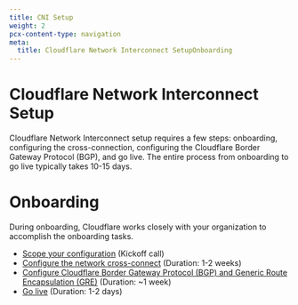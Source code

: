 ```yaml
---
title: CNI Setup
weight: 2
pcx-content-type: navigation
meta:
  title: Cloudflare Network Interconnect SetupOnboarding
---
```


# Cloudflare Network Interconnect Setup

Cloudflare Network Interconnect setup requires a few steps: onboarding, configuring the cross-connection, configuring the Cloudflare Border Gateway Protocol (BGP), and go live. The entire process from onboarding to go live typically takes 10-15 days.

# Onboarding

During onboarding, Cloudflare works closely with your organization to accomplish the onboarding tasks.

- [Scope your configuration](/set-up-cni/scope-config) (Kickoff call)
- [Configure the network cross-connect](/set-up-cni/configure-cross-connect) (Duration: 1-2 weeks)
- [Configure Cloudflare Border Gateway Protocol (BGP) and Generic Route Encapsulation (GRE)](/set-up-cni/configure-bgp) (Duration: ~1 week)
- [Go live](/set-up-cni/configure-bgp#go-live) (Duration: 1-2 days)